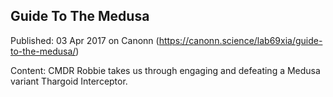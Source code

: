 ## Guide To The Medusa

Published: 03 Apr 2017 on Canonn (https://canonn.science/lab69xia/guide-to-the-medusa/)

Content: CMDR Robbie takes us through engaging and defeating a Medusa variant Thargoid Interceptor.